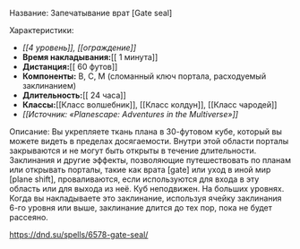 Название: Запечатывание врат \[Gate seal] 

Характеристики:
- *[[4 уровень]], [[ограждение]]*
- **Время накладывания:**[[ 1 минута]]
- **Дистанция:**[[ 60 футов]]
- **Компоненты:** В, С, М (сломанный ключ портала, расходуемый заклинанием)
- **Длительность:**[[ 24 часа]]
- **Классы:**[[Класс  волшебник]], [[Класс колдун]], [[Класс чародей]]
- *[[Источник: «Planescape: Adventures in the Multiverse»]]*

Описание:
Вы укрепляете ткань плана в 30-футовом кубе, который вы можете видеть в пределах досягаемости. Внутри этой области порталы закрываются и не могут быть открыты в течение длительности. Заклинания и другие эффекты, позволяющие путешествовать по планам или открывать порталы, такие как врата [gate] или уход в иной мир [plane shift], проваливаются, если используются для входа в эту область или для выхода из неё. Куб неподвижен.
На больших уровнях. Когда вы накладываете это заклинание, используя ячейку заклинания 6-го уровня или выше, заклинание длится до тех пор, пока не будет рассеяно.

https://dnd.su/spells/6578-gate-seal/